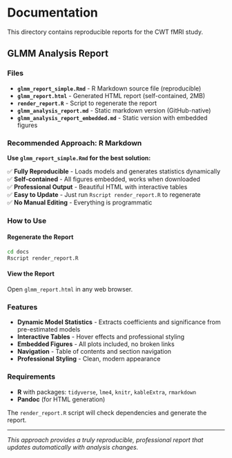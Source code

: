 # Documentation

This directory contains reproducible reports for the CWT fMRI study.

## GLMM Analysis Report

### Files

- **`glmm_report_simple.Rmd`** - R Markdown source file (reproducible)
- **`glmm_report.html`** - Generated HTML report (self-contained, 2MB)
- **`render_report.R`** - Script to regenerate the report
- **`glmm_analysis_report.md`** - Static markdown version (GitHub-native)
- **`glmm_analysis_report_embedded.md`** - Static version with embedded figures

### Recommended Approach: R Markdown

**Use `glmm_report_simple.Rmd` for the best solution:**

✅ **Fully Reproducible** - Loads models and generates statistics dynamically  
✅ **Self-contained** - All figures embedded, works when downloaded  
✅ **Professional Output** - Beautiful HTML with interactive tables  
✅ **Easy to Update** - Just run `Rscript render_report.R` to regenerate  
✅ **No Manual Editing** - Everything is programmatic  

### How to Use

#### Regenerate the Report
```bash
cd docs
Rscript render_report.R
```

#### View the Report
Open `glmm_report.html` in any web browser.

### Features

- **Dynamic Model Statistics** - Extracts coefficients and significance from pre-estimated models
- **Interactive Tables** - Hover effects and professional styling
- **Embedded Figures** - All plots included, no broken links
- **Navigation** - Table of contents and section navigation
- **Professional Styling** - Clean, modern appearance

### Requirements

- **R** with packages: `tidyverse`, `lme4`, `knitr`, `kableExtra`, `rmarkdown`
- **Pandoc** (for HTML generation)

The `render_report.R` script will check dependencies and generate the report.

---

*This approach provides a truly reproducible, professional report that updates automatically with analysis changes.* 